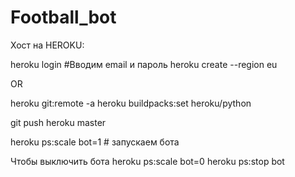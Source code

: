 # Football_bot

Хост на HEROKU:

heroku login #Вводим email и пароль
heroku create --region eu <habrparserbot>
  
OR
  
heroku git:remote -a <example-app>
heroku buildpacks:set heroku/python
  
git push heroku master
  
heroku ps:scale bot=1 # запускаем бота

Чтобы выключить бота
heroku ps:scale bot=0
heroku ps:stop bot
